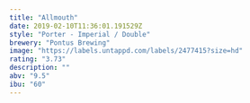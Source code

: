 ```yaml
---
title: "Allmouth"
date: 2019-02-10T11:36:01.191529Z
style: "Porter - Imperial / Double"
brewery: "Pontus Brewing"
image: "https://labels.untappd.com/labels/2477415?size=hd"
rating: "3.73"
description: ""
abv: "9.5"
ibu: "60"
---
```

